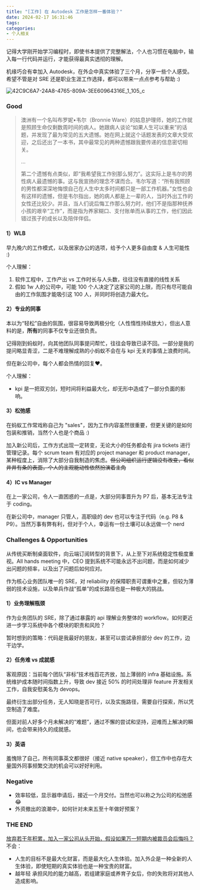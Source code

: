 ```yaml
---
title: "[工作] 在 Autodesk 工作是怎样一番体验？"
date: 2024-02-17 16:31:46
tags:
categories:
- 个人相关
---
```


记得大学刚开始学习编程时，即使书本提供了完整解法，个人也习惯在电脑中，输入每一行代码并运行，才能获得最真实透彻的理解。

机缘巧合有幸加入 Autodesk，在外企中真实体验了三个月，分享一些个人感受。希望不管是对 SRE 还是职业生涯工作选择，都可以带来一点点参考与帮助 :)

<!--more-->

![42C9C6A7-24A8-4765-809A-3EE60964316E_1_105_c](/images/blog/2021-09-04-jvm-note/42C9C6A7-24A8-4765-809A-3EE60964316E_1_105_c.jpeg)

### Good

> 澳洲有一个名叫布罗妮•韦尔（Bronnie Ware）的姑息护理师，她的工作就是照顾生命仅剩数周时间的病人。她跟病人谈论“如果人生可以重来”的话题，并发现了最为常见的五大遗憾。她在网上就这个话题发表的文章大受欢迎，之后还出了一本书，其中最常见的两种遗憾跟我要传递的信息密切相关。
> 
> ...
> 
> 第二个遗憾有点类似，即“我希望我工作别那么努力”。这实际上是韦尔的男性病人最遗憾的事。这与我宣扬的理念不谋而合。韦尔写道：“所有我照顾的男性都深深地悔恨自己在人生中太多时间都只是一部工作机器。”女性也会有这样的遗憾，但是韦尔指出，她的病人都是上一辈的人，当时外出工作的女性还比较少。并且，当人们说后悔工作那么努力时，他们不是指那种抚养小孩的艰辛“工作”，而是指为养家糊口、支付账单而从事的工作，他们因此错过孩子的成长以及陪伴伴侣。

#### 1）WLB
早九晚六的工作模式，以及居家办公的选项，给予个人更多自由度 & 人生可能性 :) 

个人理解：
1. 软件工程中，工作产出 vs 工作时长与人头数，往往没有直接的线性关系
2. 假如 1w 人的公司中，可能 100 个人决定了这家公司的上限，而只有尽可能自由的工作氛围才能吸引这 100 人，并同时将创造力最大化。

#### 2）专业的同事
本以为“轻松”自由的氛围，很容易导致两极分化（人性惰性持续放大），但出人意料的是，**所有**的同事不仅专业还很负责。

记得刚到蚂蚁时，向其他团队同事提问帮忙，往往会导致已读不回。一部分是我的提问略显青涩，二是不难理解成熟的小蚂蚁不会在与 kpi 无关的事情上浪费时间。

但在新公司中，每个人都会热情的回复❤️。

个人理解：
- kpi 是一把双刃剑，短时间将利益最大化，却无形中造成了一部分负面的影响。

#### 3）松弛感
在蚂蚁工作常戏称自己为 "sales"，因为工作内容虽然很重要，但更关键的是如何包装和推销，当然个人也是个商品 :)

加入新公司后，工作方式出现一定转变，无论大小的任务都会有 jira tickets 进行管理记录。每个 scrum team 有对应的 project manager 和 product manager，某种程度上，消除了大部分自我制造的焦虑。~~但公司组织运行逻辑没有改变，看似井井有条的表面，个人的主观能动性依然扮演着主角~~

#### 4）IC vs Manager
在上一家公司，令人一直困惑的一点是，大部分同事晋升为 P7 后，基本无法专注于 coding。

在新公司中，manager 只管人，高职级的 dev 也可以专注于代码（e.g. P8 & P9）。当然万事有弊有利，但对于个人，幸运有一份土壤可以永远做一个 nerd

### Challenges & Opportunities
从传统买断制桌面软件，向云端订阅转型的背景下，从上至下对系统稳定性极度重视。All hands meeting 中，CEO 提到系统不可能永远不出问题，而是如何减少出问题的频率，以及出了问题后如何应对。

作为核心业务团队唯一的 SRE，对 reliability 的保障职责可谓重中之重，但较为薄弱的技术设施，以及单兵作战“孤单”的成长路径也是一种极大的挑战。

#### 1）业务理解瓶颈
作为业务团队的 SRE，除了通过暴露的 api 理解业务整体的 workflow。如何更近进一步学习系统中各个模块的职责和风险？

暂时想到的策略：代码是我最好的朋友，甚至可以尝试承担部分 dev 的工作，边干边学。

#### 2）任务难 vs 成就感
客观原因：当前每个团队“非标”技术栈百花齐放，加上薄弱的 infra 基础设施。系统维护成本随时间指数上升，导致 dev 接近 50% 的时间处理非 feature 开发相关工作，自我安慰美名为 devops。

最终衍生出部分任务，无人知晓是否可行，以及实施路径，需要自行探索，所以凭空制造了难度。

但面对前人好多个月未解决的“难题”，通过不懈的尝试和坚持，迎难而上解决的瞬间，也会带来持久的成就感。

#### 3）英语
羞愧除了自己，所有同事英文都很好（接近 native speaker），但工作中也存在大量国外同事频繁交流的机会可以好好利用。

### Negative
- 效率较低，显示器申请后，接近一个月交付。当然也可以称之为公司的松弛感😂
- 外资撤出的浪潮中，如何针对未来五至十年做好预案？

### THE END

<u>放弃若干年积累，加入一家公司从头开始，假设如果万一短期内被裁员会后悔吗？</u>
不会：
- 人生的目标不是最大化财富，而是最大化人生体验。加入外企是一种全新的人生体验，即使短期的真实体验也是一种宝贵的财富。
- 越年轻 承担风险的能力越高，若组建家庭或养育子女后，你的失败将对其他人造成影响。
